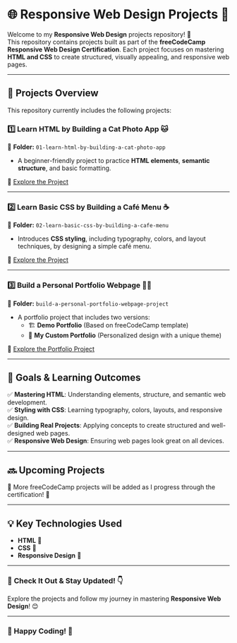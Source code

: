 # 🌐 **Responsive Web Design Projects** 🎨  

Welcome to my **Responsive Web Design** projects repository! 🚀  
This repository contains projects built as part of the **freeCodeCamp Responsive Web Design Certification**. Each project focuses on mastering **HTML and CSS** to create structured, visually appealing, and responsive web pages.  

---

## 📜 **Projects Overview**  

This repository currently includes the following projects:  

### 1️⃣ **Learn HTML by Building a Cat Photo App** 🐱  
📂 **Folder:** `01-learn-html-by-building-a-cat-photo-app`  
- A beginner-friendly project to practice **HTML elements**, **semantic structure**, and basic formatting.  

🔗 [Explore the Project](./01-learn-html-by-building-a-cat-photo-app/)  

---

### 2️⃣ **Learn Basic CSS by Building a Café Menu** ☕  
📂 **Folder:** `02-learn-basic-css-by-building-a-cafe-menu`  
- Introduces **CSS styling**, including typography, colors, and layout techniques, by designing a simple café menu.  

🔗 [Explore the Project](./02-learn-basic-css-by-building-a-cafe-menu/)  

---

### 3️⃣ **Build a Personal Portfolio Webpage** 👨‍💻  
📂 **Folder:** `build-a-personal-portfolio-webpage-project`  
- A portfolio project that includes two versions:  
  - 🏗 **Demo Portfolio** (Based on freeCodeCamp template)  
  - 🎨 **My Custom Portfolio** (Personalized design with a unique theme)  

🔗 [Explore the Portfolio Project](./build-a-personal-portfolio-webpage-project/)  

---

## 🎯 **Goals & Learning Outcomes**  

✅ **Mastering HTML**: Understanding elements, structure, and semantic web development.  
✅ **Styling with CSS**: Learning typography, colors, layouts, and responsive design.  
✅ **Building Real Projects**: Applying concepts to create structured and well-designed web pages.  
✅ **Responsive Web Design**: Ensuring web pages look great on all devices.  

---

## 🔜 **Upcoming Projects**  

📌 More freeCodeCamp projects will be added as I progress through the certification! 🚀  

---

## 💡 **Key Technologies Used**  

- **HTML** 📝  
- **CSS** 🎨  
- **Responsive Design** 📱  

---

### 👀 **Check It Out & Stay Updated!** 👇  
Explore the projects and follow my journey in mastering **Responsive Web Design**! 😊  

---

### 🚀 Happy Coding! 🚀  

